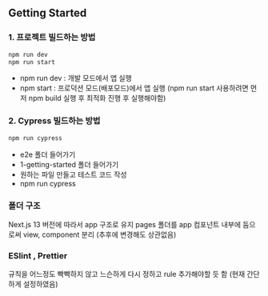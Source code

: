 ## Getting Started

### 1. 프로젝트 빌드하는 방법

```bash
npm run dev
npm run start
```

- npm run dev : 개발 모드에서 앱 실행
- npm start : 프로덕션 모드(배포모드)에서 앱 실행 (npm run start 사용하려면 먼저 npm build 실행 후 최적화 진행 후 실행해야함)

### 2. Cypress 빌드하는 방법

```bash
npm run cypress
```

- e2e 폴더 들어가기
- 1-getting-started 폴더 들어가기
- 원하는 파일 만들고 테스트 코드 작성
- npm run cypress

### 폴더 구조

Next.js 13 버전에 따라서 app 구조로 유지
pages 폴더를 app 컴포넌트 내부에 둠으로써 view, component 분리
(추후에 변경해도 상관없음)

### ESlint , Prettier

규칙을 어느정도 빡빡하지 않고 느슨하게 다시 정하고 rule 추가해야할 듯 함
(현재 간단하게 설정하였음)
